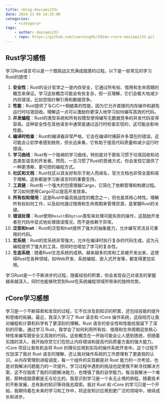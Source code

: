 ```yaml
---
title: <blog-daxiami233>
date: 2024-11-09 14:35:00
categories:
    - <catogory>
tags:
    - author: daxiami233
    - repo: https://github.com/LearningOS/2024a-rcore-daxiami233.git
---
```


## Rust学习感悟

学习Rust语言可以是一个既挑战又充满成就感的过程。以下是一些常见的学习Rust的感悟：

1. **安全性**：Rust的设计哲学之一是内存安全，它通过所有权、借用和生命周期的概念来保证。学习这些概念可能会有些复杂，但一旦理解，它们会极大地减少内存错误，比如空指针解引用和数据竞争。
2. **性能**：Rust提供了与C/C++相媲美的性能，因为它允许直接的内存操作和避免运行时垃圾回收。理解这一点可以激励你更深入地学习如何编写高效的代码。
3. **并发编程**：Rust的类型系统和所有权模型使得编写无数据竞争的并发代码变得容易。这种安全性在其他语言中通常是通过运行时检查实现的，这可能会影响性能。
4. **编译时检查**：Rust的编译器非常严格，它会在编译时捕获许多潜在的错误。这可能会让初学者感到挫败，但长远来看，它有助于提高代码质量和减少运行时错误。
5. **学习曲线**：Rust有一个陡峭的学习曲线，特别是对于那些习惯于垃圾回收和动态类型语言的开发者。然而，一旦习惯了Rust的思维方式，你会发现它提供了一种更清晰、更可控的编程方式。
6. **社区和文档**：Rust社区以其友好和乐于助人而闻名，官方文档也非常全面和易于理解。这些都是学习新语言时的重要支持。
7. **工具链**：Rust有一个强大的包管理器Cargo，它简化了依赖管理和构建过程。学习如何使用Cargo可以提高开发效率。
8. **所有权和借用**：这是Rust中最具挑战性的概念之一，但也是其核心特性。理解所有权如何工作，以及如何通过借用和生命周期来管理资源，是掌握Rust的关键。
9. **错误处理**：Rust使用`Result`和`Option`类型来处理可能失败的操作，这鼓励开发者在代码中显式地处理错误情况，而不是依赖于异常。
10. **泛型和trait**：Rust的泛型和trait提供了强大的抽象能力，允许编写灵活且可重用的代码。
11. **宏系统**：Rust的宏系统非常强大，允许在编译时执行复杂的代码生成。这为元编程提供了强大的工具，但同时也增加了学习的复杂性。
12. **生态系统**：随着Rust生态系统的成熟，越来越多的库和工具被开发出来，这使得Rust在各种领域，如Web开发、系统编程、嵌入式开发等，都变得更加实用。

学习Rust是一个不断进步的过程，随着经验的积累，你会发现自己对语言的掌握越来越深入，同时也能够欣赏到Rust在系统编程领域所带来的独特优势。



## rCore学习感想

学习是一个不断探索和发现的过程，它不仅涉及到知识的积累，还包括技能的提升和思维的拓展。最近，我深入学习了 Rust 语言和 rCore 操作系统，这段经历让我对编程和计算机科学有了更深刻的理解。Rust 语言的安全性和性能给我留下了深刻的印象。通过学习 Rust，我学会了如何利用所有权、借用和生命周期这些核心特性来编写既安全又高效的代码。这些概念在一开始可能会让人感到困惑，但随着实践的深入，我开始欣赏它们在防止内存错误和提高代码质量方面的强大能力。rCore 项目让我有机会将 Rust 的理论应用到实际的操作系统开发中。这个过程不仅加深了我对 Rust 语言的理解，还让我对操作系统的工作原理有了更直观的认识。从内存管理到进程调度，每一个组件的实现都是对 Rust 能力的一次考验，也是对我解决问题能力的一次提升。学习过程中遇到的挑战也促使我不断寻找解决方案，这不仅锻炼了我的问题解决能力，也增强了我的自学能力。每当我解决一个难题，那种成就感都是无与伦比的。我意识到学习是一个永无止境的旅程。随着技术的不断发展，总有新的知识等待我去探索。我对 Rust 和 rCore 的学习只是一个开始，我期待着在未来的学习和工作中，将这些知识应用到更广泛的领域中，继续成长和进步。